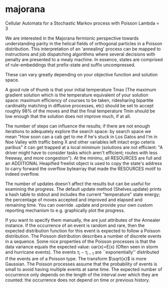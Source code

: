 # majorana
Cellular Automata for a Stochastic Markov process with Poisson Lambda = 3

We are interested in the Majorana fermionic perspective towards understanding parity in the helical fields of orthogonal particles in a Poisson distribution. This interpretation of an 'annealing' process can be mapped to instructions and job dispatching algorithms where several decisions with penalty are presented to a mealy machine. In essence, states are comprised of rule-embeddings that prefix-state and suffix uncompressed.

These can vary greatly depending on your objective function and solution space.

A good rule of thumb is that your initial temperature Tmax (The maximum gradient solution which is the temperature equivalent of your solution space: maximum efficiency of courses to be taken, ridesharing bipartite cardinality matching in diffusive processes, etc) should be set to accept roughly 98% of the moves and that the final temperature Tmin should be low enough that the solution does not improve much, if at all.

The number of steps can influence the results; if there are not enough iterations to adequately explore the search space: by search space we mean "How soon can a cab get to me if he's stuck in Los Gatos and I'm in Noe Valley with traffic being X and other variables left intact ergo ceteris paribus" it can get trapped at a local minimum (solutions are not efficient: "A driver might have to consider tasks which aren't efficient; routes with less freeway, and more congestion"). At the minimu, all RESOURCES are full and an ADDITIONAL Heapified freelist object is used to copy the state's address to carry forward the overflow bytearray that made the RESOURCES motif to indeed overflow.

The number of updates doesn't affect the results but can be useful for examining the progress. The default update method (Shelves.update) prints a hash table to stdout and includes the current "temperature" state energy; the percentage of moves accepted and improved and elapsed and remaining time. You can override .update and provide your own custom reporting mechanism to e.g. graphically plot the progress.

If you want to specify them manually, the are just attributes of the Annealer instance. If the occurrence of an event is random and rare, then the expected distribution function for this event is expected to follow a Poisson distribution. The Poisson distribution describes a number of discrete events in a sequence. Some nice properties of the Poisson processes is that the data variance equals the expected value: oar(x)=E(x) (Often seen in storm and hurricane events). The events  $\tau_i - \tau_{i-1}$ are ``exponentially'' distributed if the events are of a Poisson type. The transform $\sqrt{x}$ is more Gaussian. The Poisson processes assume that the probability of events is small to avoid having multiple events at same time. The expected number of occurrence only depends on the length of the interval over which they are counted: the occurrence does not depend on time or previous history.
